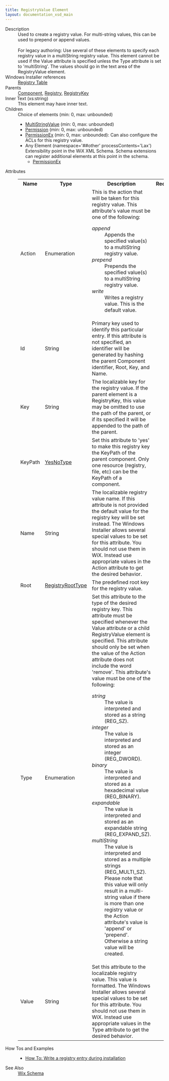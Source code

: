 ```yaml
---
title: RegistryValue Element
layout: documentation_xsd_main
---
```

<dl>
  <dt>Description</dt>
  <dd>                 Used to create a registry value.  For multi-string values, this can be used to prepend or append values.<br/><br/>                For legacy authoring: Use several of these elements to specify each registry value in a multiString registry value.  This element                 cannot be used if the Value attribute is specified unless the Type attribute is set to 'multiString'.  The                 values should go in the text area of the RegistryValue element.             </dd>
  <dt>Windows Installer references</dt>
  <dd>
    <a href="http://msdn.microsoft.com/library/aa371168.aspx" target="_blank">Registry Table</a>
  </dd>
  <dt>Parents</dt>
  <dd>
    <a href="../wix/component">Component</a>, <a href="../wix/registry">Registry</a>, <a href="../wix/registrykey">RegistryKey</a></dd>
  <dt>Inner Text (xs:string)</dt>
  <dd>This element may have inner text.</dd>
  <dt>Children</dt>
  <dd>Choice of elements (min: 0, max: unbounded)<ul><li><a href="../wix/multistringvalue">MultiStringValue</a> (min: 0, max: unbounded)</li><li><a href="../wix/permission">Permission</a> (min: 0, max: unbounded)</li><li><a href="../wix/permissionex">PermissionEx</a> (min: 0, max: unbounded): Can also configure the ACLs for this registry value.</li><li><span class="extension">Any Element (namespace='##other' processContents='Lax')                              Extensibility point in the WiX XML Schema.  Schema extensions can register additional                             elements at this point in the schema.                         </span><ul><li><a href="../util/permissionex" class="extension">PermissionEx</a></li></ul></li></ul></dd>
  <dt>Attributes</dt>
  <dd>
    <table cellspacing="0" cellpadding="0" class="schema">
      <tr>
        <th width="15%">Name</th>
        <th width="15%">Type</th>
        <th width="65%">Description</th>
        <th width="15%">Required</th>
      </tr>
      <tr>
        <td>Action</td>
        <td>Enumeration</td>
        <td>                         This is the action that will be taken for this registry value.                       This attribute's value must be one of the following:<dl><dt class="enumerationValue"><dfn>append</dfn></dt><dd>                                     Appends the specified value(s) to a multiString registry value.                                 </dd><dt class="enumerationValue"><dfn>prepend</dfn></dt><dd>                                     Prepends the specified value(s) to a multiString registry value.                                 </dd><dt class="enumerationValue"><dfn>write</dfn></dt><dd>                                     Writes a registry value.  This is the default value.                                 </dd></dl></td>
        <td>&nbsp;</td>
      </tr>
      <tr>
        <td>Id</td>
        <td>String</td>
        <td>                         Primary key used to identify this particular entry.  If this attribute is not specified, an identifier will be                         generated by hashing the parent Component identifier, Root, Key, and Name.                     </td>
        <td>&nbsp;</td>
      </tr>
      <tr>
        <td>Key</td>
        <td>String</td>
        <td>                         The localizable key for the registry value.                         If the parent element is a RegistryKey, this value may be omitted to use the                         path of the parent, or if its specified it will be appended to the path of the parent.                     </td>
        <td>&nbsp;</td>
      </tr>
      <tr>
        <td>KeyPath</td>
        <td><a href="../wix/simple_type_yesnotype">YesNoType</a></td>
        <td>                         Set this attribute to 'yes' to make this registry key the KeyPath of the parent component.                         Only one resource (registry, file, etc) can be the KeyPath of a component.                     </td>
        <td>&nbsp;</td>
      </tr>
      <tr>
        <td>Name</td>
        <td>String</td>
        <td>                         The localizable registry value name.  If this attribute is not provided the default value for the registry key will                         be set instead.  The Windows Installer allows several special values to be set for this attribute.  You should not                         use them in WiX.  Instead use appropriate values in the Action attribute to get the desired behavior.                     </td>
        <td>&nbsp;</td>
      </tr>
      <tr>
        <td>Root</td>
        <td><a href="../wix/simple_type_registryroottype">RegistryRootType</a></td>
        <td>                         The predefined root key for the registry value.                     </td>
        <td>&nbsp;</td>
      </tr>
      <tr>
        <td>Type</td>
        <td>Enumeration</td>
        <td>                         Set this attribute to the type of the desired registry key.  This attribute must be specified whenever the Value                         attribute or a child RegistryValue element is specified.    This attribute                         should only be set when the value of the Action attribute does not include the word 'remove'.                       This attribute's value must be one of the following:<dl><dt class="enumerationValue"><dfn>string</dfn></dt><dd>                                     The value is interpreted and stored as a string (REG_SZ).                                 </dd><dt class="enumerationValue"><dfn>integer</dfn></dt><dd>                                     The value is interpreted and stored as an integer (REG_DWORD).                                 </dd><dt class="enumerationValue"><dfn>binary</dfn></dt><dd>                                     The value is interpreted and stored as a hexadecimal value (REG_BINARY).                                 </dd><dt class="enumerationValue"><dfn>expandable</dfn></dt><dd>                                     The value is interpreted and stored as an expandable string (REG_EXPAND_SZ).                                 </dd><dt class="enumerationValue"><dfn>multiString</dfn></dt><dd>                                     The value is interpreted and stored as a multiple strings (REG_MULTI_SZ).                                     Please note that this value will only result in a multi-string value if there is more than one registry value                                     or the Action attribute's value is 'append' or 'prepend'.  Otherwise a string value will be created.                                 </dd></dl></td>
        <td>&nbsp;</td>
      </tr>
      <tr>
        <td>Value</td>
        <td>String</td>
        <td>                         Set this attribute to the localizable registry value.  This value is formatted.  The Windows Installer allows                         several special values to be set for this attribute.  You should not use them in WiX.  Instead use appropriate                         values in the Type attribute to get the desired behavior.                     </td>
        <td>&nbsp;</td>
      </tr>
    </table>
  </dd>
  <dt>How Tos and Examples</dt>
  <dd>
    <ul>
      <li>
        <a href="../../howtos/files_and_registry/write_a_registry_entry">How To: Write a registry entry during installation</a>
      </li>
    </ul>
  </dd>
  <dt>See Also</dt>
  <dd>
    <a href="../wix">Wix Schema</a>
  </dd>
</dl>
